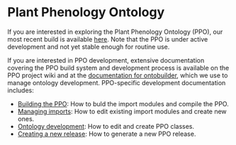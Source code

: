 # Plant Phenology Ontology

If you are interested in exploring the Plant Phenology Ontology (PPO), our most recent build is available [here](https://raw.githubusercontent.com/PlantPhenoOntology/PPO/master/ontology/ppo.owl).  Note that the PPO is under active development and not yet stable enough for routine use.

If you are interested in PPO development, extensive documentation covering the PPO build system and development process is available on the PPO project wiki and at the [documentation for ontobuilder](https://github.com/stuckyb/ontobuilder), which we use to manage ontology development.  PPO-specific development documentation includes:

* [Building the PPO](../../wiki/Building-the-PPO): How to buld the import modules and compile the PPO.
* [Managing imports](../../wiki/Managing-imports): How to edit existing import modules and create new ones.
* [Ontology development](../../wiki/Ontology-development): How to edit and create PPO classes.
* [Creating a new release](../../wiki/Creating-a-release): How to generate a new PPO release.

